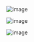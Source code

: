 
![image](https://user-images.githubusercontent.com/56589966/197477759-7a99480b-42d9-430b-a487-83b235aec9b1.png)

![image](https://user-images.githubusercontent.com/56589966/197478011-36f6f11c-fed8-4d4e-b8ba-90f9808a3fa9.png)

![image](https://user-images.githubusercontent.com/56589966/197477967-127bcb9b-d41b-40b1-b1f9-1c8fbd534a2c.png)


